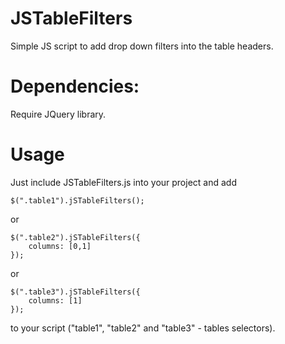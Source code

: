 # JSTableFilters

Simple JS script to add drop down filters into the table headers.

# Dependencies:

Require JQuery library.

# Usage

Just include JSTableFilters.js into your project and add

    $(".table1").jSTableFilters();

or

    $(".table2").jSTableFilters({
        columns: [0,1]
    });

or

    $(".table3").jSTableFilters({
        columns: [1]
    });

to your script ("table1", "table2" and "table3" - tables selectors).
